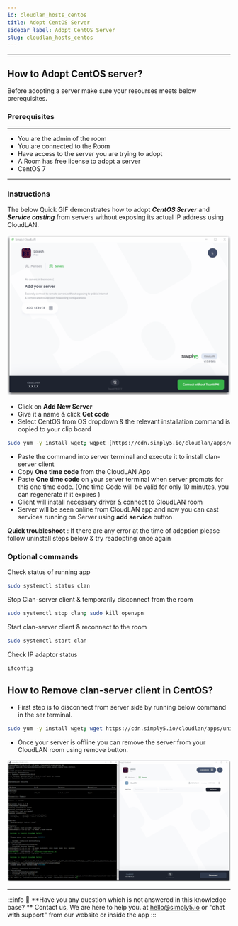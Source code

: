 ```yaml
---
id: cloudlan_hosts_centos
title: Adopt CentOS Server
sidebar_label: Adopt CentOS Server
slug: cloudlan_hosts_centos
---
```


---

## How to Adopt CentOS server?
Before adopting a server make sure your resourses meets below prerequisites. 

### Prerequisites
---
- You are the admin of the room
- You are connected to the Room
- Have access to the server you are trying to adopt
- A Room has free license to adopt a server
- CentOS 7
---
### Instructions

The below Quick GIF demonstrates how to adopt ***CentOS Server*** and ***Service casting*** from servers without exposing its actual IP address using CloudLAN.

![assets/images/Add__adopt_CentOS_server.gif](assets/images/Add__adopt_CentOS_server.gif)

- Click on **Add New Server**
- Give it a name & click **Get code**
- Select CentOS from OS dropdown & the relevant installation command is copied to your clip board

```bash
sudo yum -y install wget; wgpet [https://cdn.simply5.io/cloudlan/apps/clan-server;](https://cdn.simply5.io/cloudlan/apps/clan-server;) chmod +x ./clan-server; sudo ./clan-server
```

- Paste the command into server terminal and execute it to install clan-server client
- Copy **One time code** from the CloudLAN App
- Paste **One time code** on your server terminal when server prompts for this one time code. (One time Code will be valid for only 10 minutes, you can regenerate if it expires )
- Client will install necessary driver & connect to CloudLAN room
- Server will be seen online from CloudLAN app and now you can cast services running on Server using **add service** button

**Quick troubleshoot** : If there are any error at the time of adoption please follow uninstall steps below & try readopting once again 

### Optional commands

Check status of running app

```bash
sudo systemctl status clan
```

Stop Clan-server client & temporarily disconnect from the room 

```bash
sudo systemctl stop clan; sudo kill openvpn
```

Start clan-server client & reconnect to the room

```bash
sudo systemctl start clan
```

Check IP adaptor status 

```bash
ifconfig
```

## How to Remove clan-server client in CentOS?

- First step is to disconnect from server side by running below command in the ser terminal.

```bash
sudo yum -y install wget; wget https://cdn.simply5.io/cloudlan/apps/uninstall-clan-server.sh; chmod +x ./uninstall-clan-server.sh; sudo ./uninstall-clan-server.sh
```

- Once your server is offline you can remove the server from your CloudLAN room using remove button.

![assets/images/Remove_CentOS_server.gif](assets/images/Remove_CentOS_server.gif)

---
:::info
:information_desk_person: **Have you any question which is not answered in this knowledge base? **
Contact us, We are here to help you. at [hello@simply5.io](mailto:hello@simply5.io) or "chat with support" from our website or inside the app
:::